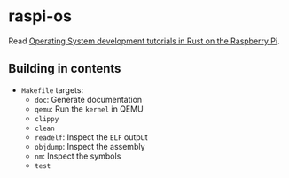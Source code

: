 # raspi-os

Read [Operating System development tutorials in Rust on the Raspberry Pi](https://github.com/rust-embedded/rust-raspberrypi-OS-tutorials).

## Building in contents

- `Makefile` targets:
  - `doc`: Generate documentation
  - `qemu`: Run the `kernel` in QEMU
  - `clippy`
  - `clean`
  - `readelf`: Inspect the `ELF` output
  - `objdump`: Inspect the assembly
  - `nm`: Inspect the symbols
  - `test`